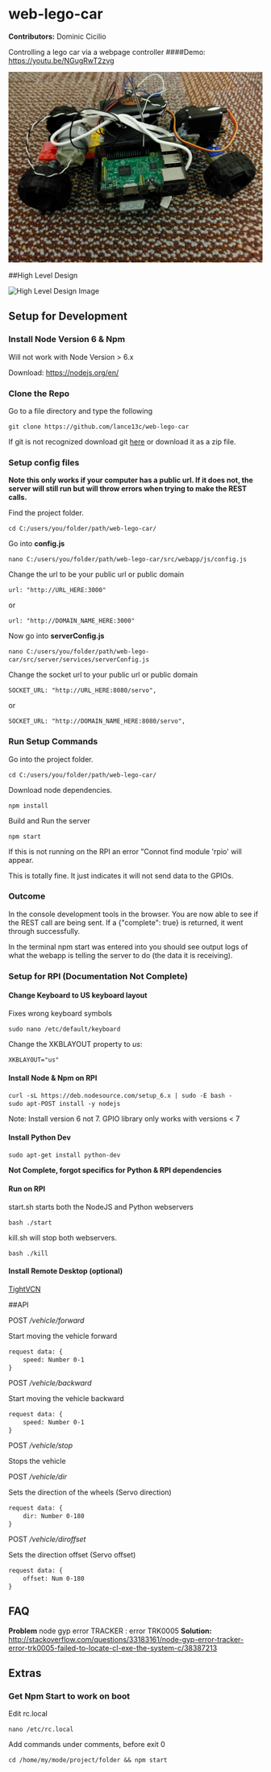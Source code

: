 # web-lego-car
**Contributors:** Dominic Cicilio

Controlling a lego car via a webpage controller
####Demo: https://youtu.be/NGugRwT2zvg

![Finished Vehicle Image](https://raw.githubusercontent.com/lance13c/web-lego-car/master/images/0.jpg)


##High Level Design

![High Level Design Image](https://raw.githubusercontent.com/lance13c/web-lego-car/master/images/HLD.jpg)

## Setup for Development

### Install Node Version 6 & Npm
Will not work with Node Version > 6.x

Download: https://nodejs.org/en/

### Clone the Repo

Go to a file directory and type the following

    git clone https://github.com/lance13c/web-lego-car
    
If git is not recognized download git [here](https://git-scm.com/download) or download it as a zip file.


### Setup config files

**Note this only works if your computer has a public url. If it does not, the server will
still run but will throw errors when trying to make the REST calls.**

Find the project folder.

    cd C:/users/you/folder/path/web-lego-car/
    
Go into **config.js**
    
    nano C:/users/you/folder/path/web-lego-car/src/webapp/js/config.js
    
Change the url to be your public url or public domain

    url: "http://URL_HERE:3000"
    
or

    url: "http://DOMAIN_NAME_HERE:3000"
    
Now go into **serverConfig.js**

    nano C:/users/you/folder/path/web-lego-car/src/server/services/serverConfig.js

Change the socket url to your public url or public domain

    SOCKET_URL: "http://URL_HERE:8080/servo",
    
or

    SOCKET_URL: "http://DOMAIN_NAME_HERE:8080/servo",

### Run Setup Commands

Go into the project folder.

    cd C:/users/you/folder/path/web-lego-car/
   
Download node dependencies.

    npm install
    
Build and Run the server

    npm start
    
    
If this is not running on the RPI an error "Connot find module 'rpio' will appear.

This is totally fine. It just indicates it will not send data to the GPIOs.


### Outcome

In the console development tools in the browser.
You are now able to see if the REST call are being sent. 
If a {"complete": true} is returned, it went through successfully. 

In the terminal npm start was entered into you should see output logs of what
the webapp is telling the server to do (the data it is receiving). 





### Setup for RPI (Documentation Not Complete)

#### Change Keyboard to US keyboard layout 
Fixes wrong keyboard symbols

    sudo nano /etc/default/keyboard
    
Change the XKBLAYOUT property to _us_:

    XKBLAYOUT="us"
    
#### Install Node & Npm on RPI
	curl -sL https://deb.nodesource.com/setup_6.x | sudo -E bash -
	sudo apt-POST install -y nodejs
	
Note: Install version 6 not 7. GPIO library only works with versions < 7

#### Install Python Dev

    sudo apt-get install python-dev

**Not Complete, forgot specifics for Python & RPI dependencies**

#### Run on RPI

start.sh starts both the NodeJS and Python webservers

    bash ./start

kill.sh will stop both webservers.

    bash ./kill
    
#### Install Remote Desktop (optional)

[TightVCN](https://eltechs.com/3-ways-to-run-a-remote-desktop-on-raspberry-pi/)



##API

POST */vehicle/forward*

Start moving the vehicle forward

    request data: {
        speed: Number 0-1
    }
    
POST */vehicle/backward*

Start moving the vehicle backward

    request data: {
        speed: Number 0-1
    }
    
POST */vehicle/stop*

Stops the vehicle
    
POST */vehicle/dir*

Sets the direction of the wheels (Servo direction)

    request data: {
        dir: Number 0-180
    }
    
POST */vehicle/diroffset*

Sets the direction offset (Servo offset)

    request data: {
        offset: Num 0-180
    }
    
    
    
## FAQ

**Problem** node gyp error TRACKER : error TRK0005
**Solution:** http://stackoverflow.com/questions/33183161/node-gyp-error-tracker-error-trk0005-failed-to-locate-cl-exe-the-system-c/38387213

## Extras

### Get Npm Start to work on boot

Edit rc.local

    nano /etc/rc.local
    
Add commands under comments, before exit 0

    cd /home/my/mode/project/folder && npm start